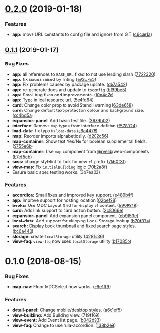 # [0.2.0](https://github.com/ryersonlibrary/building-info-system/compare/v0.1.1...v0.2.0) (2019-01-18)


### Features

* **app:** move URL constants to config file and ignore from GIT ([c6cae1a](https://github.com/ryersonlibrary/building-info-system/commit/c6cae1a))



## [0.1.1](https://github.com/ryersonlibrary/building-info-system/compare/v1.0.0...v0.1.1) (2019-01-17)


### Bug Fixes

* **app:** all references to `BASE_URL` fixed to not use leading slash ([7722320](https://github.com/ryersonlibrary/building-info-system/commit/7722320))
* **app:** fix issues raised by linting ([a92c7e3](https://github.com/ryersonlibrary/building-info-system/commit/a92c7e3))
* **app:** Fix problems caused by package update. ([db7a542](https://github.com/ryersonlibrary/building-info-system/commit/db7a542))
* **app:** re-generate docs and update to `tsconfig` ([bf99be5](https://github.com/ryersonlibrary/building-info-system/commit/bf99be5))
* **app:** Small bug fixes and improvements. ([10c4e7d](https://github.com/ryersonlibrary/building-info-system/commit/10c4e7d))
* **app:** Typo in ical resource url. ([5e4fd64](https://github.com/ryersonlibrary/building-info-system/commit/5e4fd64))
* **card:** Change color prop to avoid Stencil warning ([63de658](https://github.com/ryersonlibrary/building-info-system/commit/63de658))
* **card:** Change default text-protection colour and background size. ([cc4bd5a](https://github.com/ryersonlibrary/building-info-system/commit/cc4bd5a))
* **expansion-panel:** Add basic test file. ([3689b02](https://github.com/ryersonlibrary/building-info-system/commit/3689b02))
* **interface:** Remove `map` types from interface defition ([f578024](https://github.com/ryersonlibrary/building-info-system/commit/f578024))
* **load-data:** fix typo in `load-data` ([a6a4478](https://github.com/ryersonlibrary/building-info-system/commit/a6a4478))
* **map:** Reorder imports alphabetically. ([d202c56](https://github.com/ryersonlibrary/building-info-system/commit/d202c56))
* **map-container:** Show text Yes/No for boolean supplemental fields. ([9755e6b](https://github.com/ryersonlibrary/building-info-system/commit/9755e6b))
* **map-container:** Use `map` component from [@ryelib](https://github.com/ryelib)/web-components ([b7ef5cb](https://github.com/ryersonlibrary/building-info-system/commit/b7ef5cb))
* **scss:** change stylelint to look for new `rl` prefix ([7560f3f](https://github.com/ryersonlibrary/building-info-system/commit/7560f3f))
* **view-map:** Fix `initialBuilding` logic ([70b2a8f](https://github.com/ryersonlibrary/building-info-system/commit/70b2a8f))
* Ensure basic spec testing works. ([3b7ea03](https://github.com/ryersonlibrary/building-info-system/commit/3b7ea03))


### Features

* **accordion:** Small fixes and improved key support. ([e489b4f](https://github.com/ryersonlibrary/building-info-system/commit/e489b4f))
* **app:** improve support for hosting location ([02bef98](https://github.com/ryersonlibrary/building-info-system/commit/02bef98))
* **books:** Use MDC Layout Grid for display of content. ([5909818](https://github.com/ryersonlibrary/building-info-system/commit/5909818))
* **card:** Add link support to card action button. ([2c8066e](https://github.com/ryersonlibrary/building-info-system/commit/2c8066e))
* **expansion-panel:** Add expansion panel component. ([eb9153e](https://github.com/ryersonlibrary/building-info-system/commit/eb9153e))
* **local-data:** Add support for skipping Local Storage lookup ([b70f83a](https://github.com/ryersonlibrary/building-info-system/commit/b70f83a))
* **search:** Display book thumbnail and fixed search page styles. ([bc6a440](https://github.com/ryersonlibrary/building-info-system/commit/bc6a440))
* **storage:** create `localStorage` utility ([4281c36](https://github.com/ryersonlibrary/building-info-system/commit/4281c36))
* **view-faq:** `view-faq` now uses `localStorage` utility ([b17085b](https://github.com/ryersonlibrary/building-info-system/commit/b17085b))



<a name="0.1.0"></a>
# 0.1.0 (2018-08-15)


### Bug Fixes

* **map-nav:** Floor MDCSelect now works. ([e6e1ff9](https://github.com/ryersonlibrary/building-info-system/commit/e6e1ff9))


### Features

* **detail-panel:** Change mobile/desktop styles. ([a6c1ef5](https://github.com/ryersonlibrary/building-info-system/commit/a6c1ef5))
* **view-building:** Add Building view. ([719f169](https://github.com/ryersonlibrary/building-info-system/commit/719f169))
* **view-event:** Add Event list page. ([b042d93](https://github.com/ryersonlibrary/building-info-system/commit/b042d93))
* **view-faq:** Change to use rula-accordion. ([138b2e9](https://github.com/ryersonlibrary/building-info-system/commit/138b2e9))



